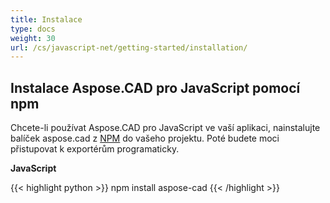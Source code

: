 ```yaml
---
title: Instalace
type: docs
weight: 30
url: /cs/javascript-net/getting-started/installation/
---
```


## **Instalace Aspose.CAD pro JavaScript pomocí npm**

Chcete-li používat Aspose.CAD pro JavaScript ve vaší aplikaci, nainstalujte balíček aspose.cad z [NPM](https://www.npmjs.com/@aspose-cad/) do vašeho projektu. Poté budete moci přistupovat k exportérům programaticky.

**JavaScript**

{{< highlight python >}}
npm install aspose-cad
{{< /highlight >}}
